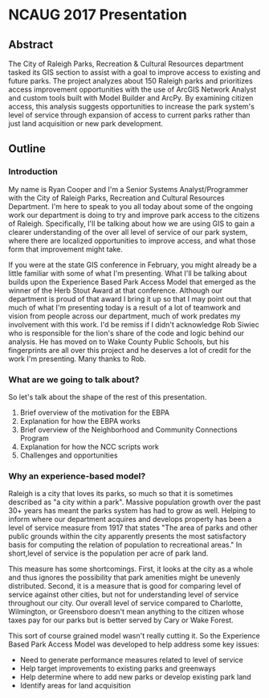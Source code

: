 # NCAUG 2017 Presentation

## Abstract

The City of Raleigh Parks, Recreation & Cultural Resources department tasked its GIS
section to assist with a goal to improve access to existing and future parks. The project
analyzes about 150 Raleigh parks and prioritizes access improvement opportunities
with the use of ArcGIS Network Analyst and custom tools built with Model Builder and
ArcPy. By examining citizen access, this analysis suggests opportunities to increase
the park system's level of service through expansion of access to current parks rather
than just land acquisition or new park development.

## Outline

### Introduction

My name is Ryan Cooper and I'm a Senior Systems Analyst/Programmer with the City of Raleigh Parks, Recreation and Cultural Resources Department. I'm here to speak to you all today about some of the ongoing work our department is doing to try and improve park access to the citizens of Raleigh. Specifically, I'll be talking about how we are using GIS to gain a clearer understanding of the over all level of service of our park system, where there are localized opportunities to improve access, and what those form that improvement might take.

If you were at the state GIS conference in February, you might already be a little familiar with some of what I'm presenting. What I'll be talking about builds upon the Experience Based Park Access Model that emerged as the winner of the Herb Stout Award at that conference. Although our department is proud of that award I bring it up so that I may point out that much of what I'm presenting today is a result of a lot of teamwork and vision from people across our department, much of work predates my involvement with this work. I'd be remiss if I didn't acknowledge Rob Siwiec who is responsible for the lion's share of the code and logic behind our analysis. He has moved on to Wake County Public Schools, but his fingerprints are all over this project and he deserves a lot of credit for the work I'm presenting. Many thanks to Rob.

### What are we going to talk about?

So let's talk about the shape of the rest of this presentation.

1. Brief overview of the motivation for the EBPA
2. Explanation for how the EBPA works
3. Brief overview of the Neighborhood and Community Connections Program
4. Explanation for how the NCC scripts work
5. Challenges and opportunities

### Why an experience-based model?

Raleigh is a city that loves its parks, so much so that it is sometimes described as "a city within a park". Massive population growth over the past 30+ years has meant the parks system has had to grow as well. Helping to inform where our department acquires and develops property has been a level of service measure from 1917 that states "The area of parks and other public grounds within the city apparently presents the most satisfactory basis for computing the relation of population to recreational areas." In short,level of service is the population per acre of park land.

This measure has some shortcomings. First, it looks at the city as a whole and thus ignores the possibility that park amenities might be unevenly distributed. Second, it is a measure that is good for comparing level of service against other cities, but not for understanding level of service throughout our city. Our overall level of service compared to Charlotte, Wilmington, or Greensboro doesn't mean anything to the citizen whose taxes pay for our parks but is better served by Cary or Wake Forest.

This sort of course grained model wasn't really cutting it. So the Experience Based Park Access Model was developed to help address some key issues:

- Need to generate performance measures related to level of service
- Help target improvements to existing parks and greenways
- Help determine where to add new parks or develop existing park land
- Identify areas for land acquisition 
